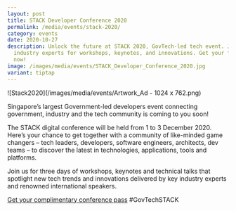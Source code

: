 ```yaml
---
layout: post
title: STACK Developer Conference 2020
permalink: /media/events/stack-2020/
category: events
date: 2020-10-27
description: Unlock the future at STACK 2020, GovTech-led tech event. Join key
  industry experts for workshops, keynotes, and innovations. Get your free pass
  now!
image: /images/media/events/STACK_Developer_Conference_2020.jpg
variant: tiptap
---
```

![Stack2020](/images/media/events/Artwork_Ad - 1024 x 762.png)
 
Singapore’s largest Government-led developers event connecting government, industry and the tech community is
coming to you soon!

The STACK digital conference will be held from 1 to 3 December 2020. Here’s your chance to get together with a community of like-minded
game changers – tech leaders, developers, software engineers, architects, dev teams – to discover the latest in technologies, applications, tools and platforms.

Join us for three days of workshops, keynotes and technical talks that spotlight new tech trends and innovations delivered by key industry experts and renowned international speakers.

[Get your complimentary conference pass](https://stack.gov.sg/register-now?utm_source=govtech&utm_medium=website&utm_campaign=stack2020&utm_content=events)
#GovTechSTACK
